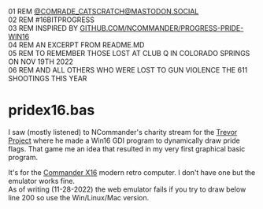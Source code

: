 01 REM [@COMRADE_CATSCRATCH@MASTODON.SOCIAL](https://mastodon.social/@Comrade_Catscratch)  
02 REM #16BITPROGRESS  
03 REM INSPIRED BY [GITHUB.COM/NCOMMANDER/PROGRESS-PRIDE-WIN16](https://GITHUB.COM/NCOMMANDER/PROGRESS-PRIDE-WIN16)  
04 REM AN EXCERPT FROM README.MD  
05 REM TO REMEMBER THOSE LOST AT CLUB Q IN COLORADO SPRINGS ON NOV 19TH 2022  
06 REM AND ALL OTHERS WHO WERE LOST TO GUN VIOLENCE THE 611 SHOOTINGS THIS YEAR

# pridex16.bas

I saw (mostly listened) to NCommander's charity stream for the [Trevor Project](https://www.thetrevorproject.org/) where he made a Win16 GDI program to dynamically draw pride flags. That game me an idea that resulted in my very first graphical basic program.

It's for the [Commander X16](https://www.commanderx16.com) modern retro computer. I don't have one but the emulator works fine.  
As of writing (11-28-2022) the web emulator fails if you try to draw below line 200 so use the Win/Linux/Mac version.
